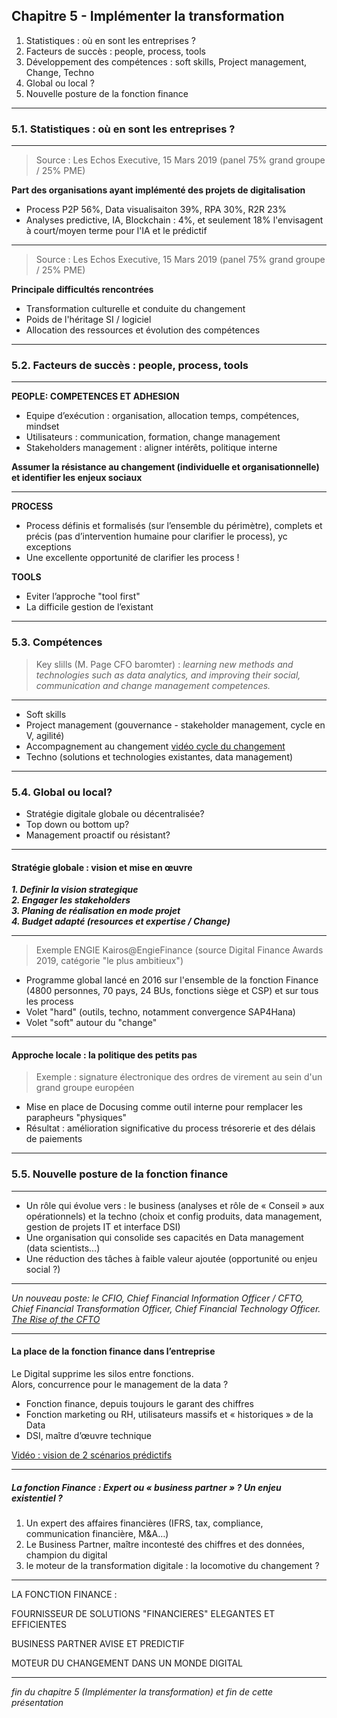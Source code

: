 ## Chapitre 5 - Implémenter la transformation

1. Statistiques : où en sont les entreprises ? 
2. Facteurs de succès : people, process, tools
3. Développement des compétences : soft skills, Project management, Change, Techno 
4. Global ou local ?
5. Nouvelle posture de la fonction finance   

----

### 5.1. Statistiques : où en sont les entreprises ? 

----

> Source : Les Echos Executive, 15 Mars 2019 (panel 75% grand groupe / 25% PME)

**Part des organisations ayant implémenté des projets de digitalisation**
- Process P2P 56%, Data visualisaiton 39%, RPA 30%, R2R 23%
- Analyses predictive, IA, Blockchain : 4%, et seulement 18% l'envisagent à court/moyen terme pour l'IA et le prédictif

----

> Source : Les Echos Executive, 15 Mars 2019 (panel 75% grand groupe / 25% PME)

**Principale difficultés rencontrées**
- Transformation culturelle et conduite du changement
- Poids de l'héritage SI / logiciel
- Allocation des ressources et évolution des compétences

----

### 5.2. Facteurs de succès : people, process, tools

----

**PEOPLE: COMPETENCES ET ADHESION**      

- Equipe d’exécution : organisation, allocation temps, compétences, mindset    
- Utilisateurs : communication, formation, change management
- Stakeholders management : aligner intérêts, politique interne    

**Assumer la résistance au changement (individuelle et organisationnelle) et identifier les enjeux sociaux**

----

**PROCESS**    

- Process définis et formalisés (sur l’ensemble du périmètre), complets et précis (pas d’intervention humaine pour clarifier le process), yc exceptions      
- Une excellente opportunité de clarifier les process !     

**TOOLS**     

- Eviter l’approche "tool first"      
- La difficile gestion de l’existant     

----

### 5.3. Compétences 

> Key slills (M. Page CFO baromter) : *learning new methods and technologies such as data analytics, and improving their social, communication and change management competences.*

----

- Soft skills    
- Project management (gouvernance - stakeholder management, cycle en V, agilité)          
- Accompagnement au changement [vidéo cycle du changement](https://www.youtube.com/watch?v=y7MkBQ1Vv2k)     
- Techno (solutions et technologies existantes, data management)   

----

### 5.4. Global ou local?

- Stratégie digitale globale ou décentralisée?    
- Top down ou bottom up?   
- Management proactif ou résistant?

----

#### Stratégie globale : vision et mise en œuvre      

***1. Definir la vision strategique***       
***2. Engager les stakeholders***     
***3. Planing de réalisation en mode projet***     
***4. Budget adapté (resources et expertise / Change)***

----

> Exemple ENGIE Kairos@EngieFinance (source Digital Finance Awards 2019, catégorie "le plus ambitieux")    

- Programme global lancé en 2016 sur l'ensemble de la fonction Finance (4800 personnes, 70 pays, 24 BUs, fonctions siège et CSP) et sur tous les process
- Volet "hard" (outils, techno, notamment convergence SAP4Hana)
- Volet "soft" autour du "change"

----

#### Approche locale : la politique des petits pas

> Exemple : signature électronique des ordres de virement au sein d'un grand groupe européen     

- Mise en place de Docusing comme outil interne pour remplacer les parapheurs "physiques"   
- Résultat : amélioration significative du process trésorerie et des délais de paiements

----

### 5.5. Nouvelle posture de la fonction finance   

----

- Un rôle qui évolue vers : le business (analyses et rôle de « Conseil » aux opérationnels) et la techno (choix et config produits, data management, gestion de projets IT et interface DSI)     
- Une organisation qui consolide ses capacités en Data management (data scientists…)   
- Une réduction des tâches à faible valeur ajoutée (opportunité ou enjeu social ?)  

----

*Un nouveau poste: le CFIO, Chief Financial Information Officer / CFTO, Chief Financial Transformation Officer, Chief Financial Technology Officer. [The Rise of the CFTO](http://www.kforceblog.com/uploads/docs/Spotlight_February.pdf)*    

----

#### La place de la fonction finance dans l’entreprise 

Le Digital supprime les silos entre fonctions.    
Alors, concurrence pour le management de la data ?    
- Fonction finance, depuis toujours le garant des chiffres
- Fonction marketing ou RH, utilisateurs massifs et « historiques » de la Data    
- DSI, maître d’œuvre technique     

[Vidéo : vision de 2 scénarios prédictifs](https://www.youtube.com/watch?v=hU2zyRKKZ5g)

----

##### La fonction Finance : Expert ou « business partner » ? Un enjeu existentiel ?     

1. Un expert des affaires financières (IFRS, tax, compliance, communication financière, M&A…)      
2. Le Business Partner, maître incontesté des chiffres et des données, champion du digital       
3. le moteur de la transformation digitale : la locomotive du changement ?

----

LA FONCTION FINANCE :     

FOURNISSEUR DE SOLUTIONS "FINANCIERES" ELEGANTES ET EFFICIENTES     

BUSINESS PARTNER AVISE ET PREDICTIF     

MOTEUR DU CHANGEMENT DANS UN MONDE DIGITAL

----

*fin du chapitre 5 (Implémenter la transformation) et fin de cette présentation*


